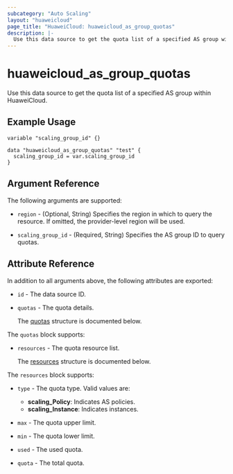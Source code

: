 ```yaml
---
subcategory: "Auto Scaling"
layout: "huaweicloud"
page_title: "HuaweiCloud: huaweicloud_as_group_quotas"
description: |-
  Use this data source to get the quota list of a specified AS group within HuaweiCloud.
---
```


# huaweicloud_as_group_quotas

Use this data source to get the quota list of a specified AS group within HuaweiCloud.

## Example Usage

```hcl
variable "scaling_group_id" {}

data "huaweicloud_as_group_quotas" "test" {
  scaling_group_id = var.scaling_group_id
}
```

## Argument Reference

The following arguments are supported:

* `region` - (Optional, String) Specifies the region in which to query the resource.
  If omitted, the provider-level region will be used.

* `scaling_group_id` - (Required, String) Specifies the AS group ID to query quotas.

## Attribute Reference

In addition to all arguments above, the following attributes are exported:

* `id` - The data source ID.

* `quotas` - The quota details.

  The [quotas](#quotas_struct) structure is documented below.

<a name="quotas_struct"></a>
The `quotas` block supports:

* `resources` - The quota resource list.

  The [resources](#quotas_resources_struct) structure is documented below.

<a name="quotas_resources_struct"></a>
The `resources` block supports:

* `type` - The quota type. Valid values are:
  + **scaling_Policy**: Indicates AS policies.
  + **scaling_Instance**: Indicates instances.

* `max` - The quota upper limit.

* `min` - The quota lower limit.

* `used` - The used quota.

* `quota` - The total quota.
